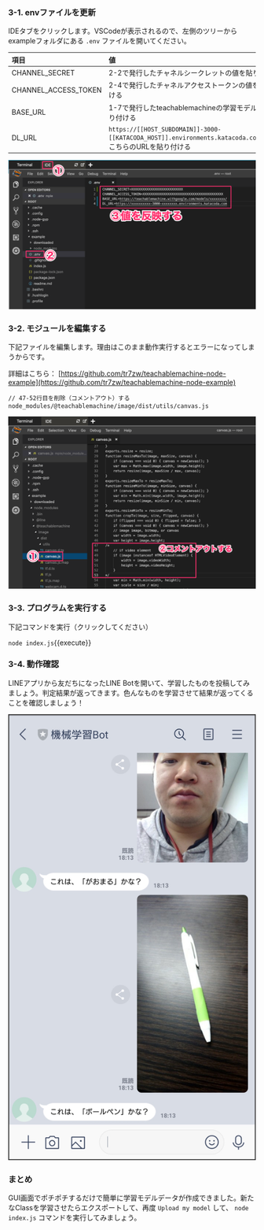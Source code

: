 ### 3-1. envファイルを更新
IDEタブをクリックします。VSCodeが表示されるので、左側のツリーから exampleフォルダにある `.env` ファイルを開いてください。

|項目|値|
|:--|:--|
|CHANNEL_SECRET|2-2で発行したチャネルシークレットの値を貼り付ける|
|CHANNEL_ACCESS_TOKEN|2-4で発行したチャネルアクセストークンの値を貼り付ける|
|BASE_URL|1-7で発行したteachablemachineの学習モデルURLを貼り付ける|
|DL_URL| `https://[[HOST_SUBDOMAIN]]-3000-[[KATACODA_HOST]].environments.katacoda.com`{{copy}} <br>こちらのURLを貼り付ける|

![s400](https://raw.githubusercontent.com/gaomar/katacoda-scenarios/master/teachablemachine-handson-playground/images/s400.png)

### 3-2. モジュールを編集する
下記ファイルを編集します。理由はこのまま動作実行するとエラーになってしまうからです。

詳細はこちら：
[https://github.com/tr7zw/teachablemachine-node-example](https://github.com/tr7zw/teachablemachine-node-example)

```
// 47-52行目を削除（コメントアウト）する
node_modules/@teachablemachine/image/dist/utils/canvas.js
```

![s401](https://raw.githubusercontent.com/gaomar/katacoda-scenarios/master/teachablemachine-handson-playground/images/s401.png)

### 3-3. プログラムを実行する
下記コマンドを実行（クリックしてください）

`node index.js`{{execute}}

### 3-4. 動作確認
LINEアプリから友だちになったLINE Botを開いて、学習したものを投稿してみましょう。判定結果が返ってきます。色んなものを学習させて結果が返ってくることを確認しましょう！

![s402](https://raw.githubusercontent.com/gaomar/katacoda-scenarios/master/teachablemachine-handson-playground/images/s402.png)

### まとめ
GUI画面でポチポチするだけで簡単に学習モデルデータが作成できました。新たなClassを学習させたらエクスポートして、再度 `Upload my model` して、 `node index.js` コマンドを実行してみましょう。

